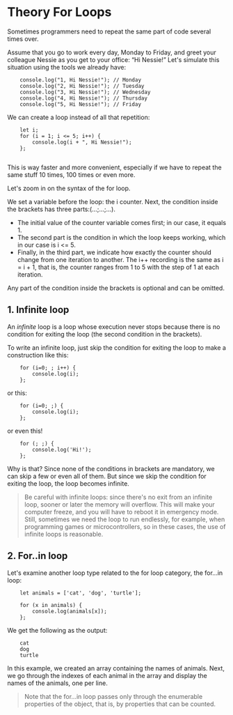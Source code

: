 # Theory For Loops
Sometimes programmers need to repeat the same part of code several times over.

Assume that you go to work every day, Monday to Friday, and greet your colleague
Nessie as you get to your office: “Hi Nessie!” Let's simulate this situation using
the tools we already have:

```
    console.log("1, Hi Nessie!"); // Monday
    console.log("2, Hi Nessie!"); // Tuesday
    console.log("3, Hi Nessie!"); // Wednesday
    console.log("4, Hi Nessie!"); // Thursday
    console.log("5, Hi Nessie!"); // Friday
```

We can create a loop instead of all that repetition:

```
    let i;
    for (i = 1; i <= 5; i++) {
        console.log(i + ", Hi Nessie!");
    };
    
```

This is way faster and more convenient, especially if we have to repeat the same
stuff 10 times, 100 times or even more.

Let's zoom in on the syntax of the for loop. 

We set a variable before the loop: the i counter. Next, the condition inside the brackets 
has three parts:(...;...;...).
- The initial value of the counter variable comes first; in our case, it equals 1. 
- The second part is the condition in which the loop keeps working,
  which in our case is i <= 5. 
- Finally, in the third part, we indicate how exactly the counter should change from
  one iteration to another. The i++ recording is the same as i = i + 1, that is, the 
  counter ranges from 1 to 5 with the step of 1 at each iteration.

Any part of the condition inside the brackets is optional and can
be omitted.

## 1. Infinite loop
An *infinite* loop is a loop whose execution never stops because there is no
condition for exiting the loop (the second condition in the brackets). 

To write an infinite loop, just skip the condition for exiting the loop to make a
construction like this:

```
    for (i=0; ; i++) {
        console.log(i);
    };
```

or this:

```
    for (i=0; ;) {
        console.log(i);
    };
```

or even this!

```
    for (; ;) {
        console.log('Hi!');
    };
```

Why is that? Since none of the conditions in brackets are mandatory, we can skip
a few or even all of them. But since we skip the condition for exiting the loop,
the loop becomes infinite.

> Be careful with infinite loops: since there's no exit from an infinite loop,
> sooner or later the memory will overflow. This will make your computer freeze,
> and you will have to reboot it in emergency mode. Still, sometimes we need the
> loop to run endlessly, for example, when programming games or microcontrollers,
> so in these cases, the use of infinite loops is reasonable.


## 2. For..in loop
Let's examine another loop type related to the for loop category, the for...in loop:

```
    let animals = ['cat', 'dog', 'turtle'];

    for (x in animals) {
        console.log(animals[x]);
    };
```

We get the following as the output:

```
    cat
    dog
    turtle
```

In this example, we created an array containing the names of animals. Next, we go
through the indexes of each animal in the array and display the names of the
animals, one per line.

> Note that the for...in loop passes only through the enumerable properties of the
> object, that is, by properties that can be counted.


